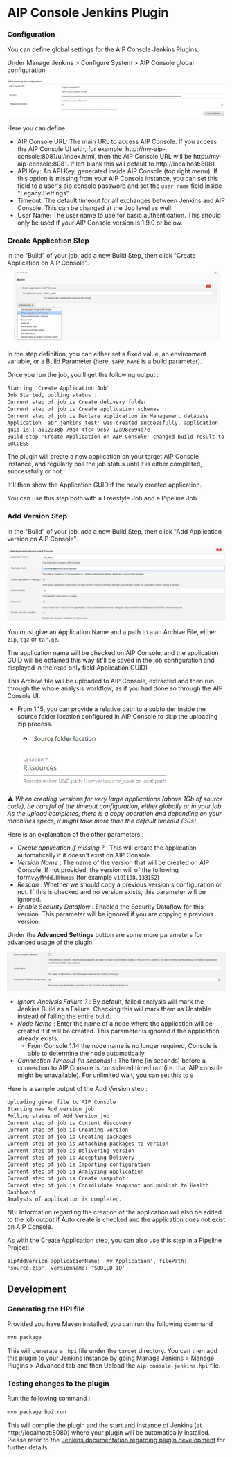 # AIP Console Jenkins Plugin

### Configuration

You can define global settings for the AIP Console Jenkins Plugins. 

Under Manage Jenkins > Configure System > AIP Console global configuration

![Global Configuration](./doc/images/global-conf.png)

Here you can define:
* AIP Console URL: The main URL to access AIP Console. If you access the AIP Console UI with, for example, http://my-aip-console:8081/ui/index.html, then the AIP Console URL will be http://my-aip-console:8081. If left blank this will default to http://localhost:8081
* API Key: An API Key, generated inside AIP Console (top right menu). If this option is missing from your AIP Console instance, you can set this field to a user's aip console password and set the `user name` field inside "Legacy Settings"
* Timeout: The default timeout for all exchanges between Jenkins and AIP Console. This can be changed at the Job level as well. 
* User Name: The user name to use for basic authentication. This should only be used if your AIP Console version is 1.9.0 or below.

### Create Application Step

In the "Build" of your job, add a new Build Step, then click "Create Application on AIP Console".

![Create Application Capture](./doc/images/create-app.png)

In the step definition, you can either set a fixed value, an environment variable, or a Build Parameter (here, `$APP_NAME` is a build parameter). 

Once you run the job, you'll get the following output :

```
Starting 'Create Application Job'
Job Started, polling status :
Current step of job is Create delivery folder
Current step of job is Create application schemas
Current step of job is Declare application in Management database
Application 'abr_jenkins_test' was created successfully, application guid is : a612338b-79a4-4fc4-9c57-12a98c694d7e
Build step 'Create Application on AIP Console' changed build result to SUCCESS
```

The plugin will create a new application on your target AIP Console instance, and regularly poll the job status until it is either completed, successfully or not.

It'll then show the Application GUID if the newly created application.

You can use this step both with a Freestyle Job and a Pipeline Job.

### Add Version Step 

In the "Build" of your job, add a new Build Step, then click "Add Application version on AIP Console".

![Add Application Version capture](./doc/images/add-version.png)

You must give an Application Name and a path to a an Archive File, either `zip`, `tgz` or `tar.gz`.

The application name will be checked on AIP Console, and the application GUID will be obtained this way (it'll be saved in the job configuration and displayed in the read only field Application GUID)

This Archive file will be uploaded to AIP Console, extracted and then run through the whole analysis workflow, as if you had done so through the AIP Console UI.
* From 1.15, you can provide a relative path to a subfolder inside the source folder location configured in AIP Console to skip the uploading zip process.
    
    ![source_foler_location_config](./doc/images/source_folder_location_config.png)

⚠ *When creating versions for very large applications (above 1Gb of source code), be careful of the timeout configuration, either globally or in your job. As the upload completes, there is a copy operation and depending on your machines specs, it might take more than the default timeout (30s).*

Here is an explanation of the other parameters :
* *Create application if missing ?* : This will create the application automatically if it doesn't exist on AIP Console.
* *Version Name* : The name of the version that will be created on AIP Console. If not provided, the version will of the following form`vyyMMdd.HHmmss` (for example `v191108.133152`)
* *Rescan* : Whether we should copy a previous version's configuration or not. If this is checked and no version exists, this parameter will be ignored.
* *Enable Security Dataflow* : Enabled the Security Dataflow for this version. This parameter will be ignored if you are copying a previous version.

Under the **Advanced Settings** button are some more parameters for advanced usage of the plugin.

![Add Application Version capture](./doc/images/add-version-advanced.png)

* *Ignore Analysis Failure ?* : By default, failed analysis will mark the Jenkins Build as a Failure. Checking this will mark them as Unstable instead of failing the entire build.
* *Node Name* : Enter the name of a node where the application will be created if it will be created. This parameter is ignored if the application already exists.
  * From Console 1.14 the node name is no longer required, Console is able to determine the node automatically.
* *Connection Timeout (in seconds)* : The time (in seconds) before a connection to AIP Console is considered timed out (i.e. that AIP console might be unavailable). For unlimited wait, you can set this to `0`

Here is a sample output of the Add Version step : 

```
Uploading given file to AIP Console
Starting new Add version job
Polling status of Add Version job
Current step of job is Content discovery
Current step of job is Creating version
Current step of job is Creating packages
Current step of job is Attaching packages to version
Current step of job is Delivering version
Current step of job is Accepting Delivery
Current step of job is Importing configuration
Current step of job is Analyzing application
Current step of job is Create snapshot
Current step of job is Consolidate snapshot and publish to Health Dashboard
Analysis of application is completed.
```

NB: Information regarding the creation of the application will also be added to the job output if Auto create is checked and the application does not exist on AIP Console.

As with the Create Application step, you can also use this step in a Pipeline Project:

```
aipAddVersion applicationName: 'My Application', filePath: 'source.zip', versionName: '$BUILD_ID'
```

## Development 

### Generating the HPI file

Provided you have Maven installed, you can run the following command 

```bash
mvn package
```

This will generate a `.hpi` file under the `target` directory. You can then add this plugin to your Jenkins instance by going Manage Jenkins > Manage Plugins > Advanced tab and then Upload the `aip-console-jenkins.hpi` file.

### Testing changes to the plugin

Run the following command :

```bash
mvn package hpi:run
```

This will compile the plugin and the start and instance of Jenkins (at http://localhost:8080) where your plugin will be automatically installed. Please refer to the [Jenkins documentation regarding plugin development](https://jenkins.io/doc/developer/plugin-development/) for further details. 